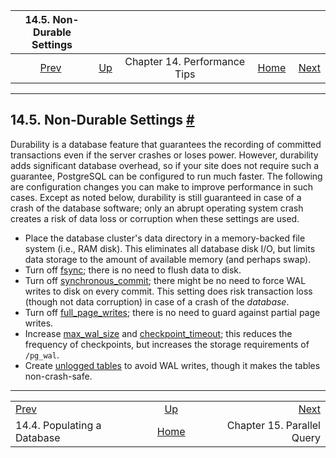 <!--?xml version="1.0" encoding="UTF-8" standalone="no"?-->

|              14.5. Non-Durable Settings              |                                                            |                              |                                                       |                                                           |
| :--------------------------------------------------: | :--------------------------------------------------------- | :--------------------------: | ----------------------------------------------------: | --------------------------------------------------------: |
| [Prev](populate.html "14.4. Populating a Database")  | [Up](performance-tips.html "Chapter 14. Performance Tips") | Chapter 14. Performance Tips | [Home](index.html "PostgreSQL 17devel Documentation") |  [Next](parallel-query.html "Chapter 15. Parallel Query") |

***

## 14.5. Non-Durable Settings [#](#NON-DURABILITY)

Durability is a database feature that guarantees the recording of committed transactions even if the server crashes or loses power. However, durability adds significant database overhead, so if your site does not require such a guarantee, PostgreSQL can be configured to run much faster. The following are configuration changes you can make to improve performance in such cases. Except as noted below, durability is still guaranteed in case of a crash of the database software; only an abrupt operating system crash creates a risk of data loss or corruption when these settings are used.

* Place the database cluster's data directory in a memory-backed file system (i.e., RAM disk). This eliminates all database disk I/O, but limits data storage to the amount of available memory (and perhaps swap).
* Turn off [fsync](runtime-config-wal.html#GUC-FSYNC); there is no need to flush data to disk.
* Turn off [synchronous\_commit](runtime-config-wal.html#GUC-SYNCHRONOUS-COMMIT); there might be no need to force WAL writes to disk on every commit. This setting does risk transaction loss (though not data corruption) in case of a crash of the *database*.
* Turn off [full\_page\_writes](runtime-config-wal.html#GUC-FULL-PAGE-WRITES); there is no need to guard against partial page writes.
* Increase [max\_wal\_size](runtime-config-wal.html#GUC-MAX-WAL-SIZE) and [checkpoint\_timeout](runtime-config-wal.html#GUC-CHECKPOINT-TIMEOUT); this reduces the frequency of checkpoints, but increases the storage requirements of `/pg_wal`.
* Create [unlogged tables](sql-createtable.html#SQL-CREATETABLE-UNLOGGED) to avoid WAL writes, though it makes the tables non-crash-safe.

***

|                                                      |                                                            |                                                           |
| :--------------------------------------------------- | :--------------------------------------------------------: | --------------------------------------------------------: |
| [Prev](populate.html "14.4. Populating a Database")  | [Up](performance-tips.html "Chapter 14. Performance Tips") |  [Next](parallel-query.html "Chapter 15. Parallel Query") |
| 14.4. Populating a Database                          |    [Home](index.html "PostgreSQL 17devel Documentation")   |                                Chapter 15. Parallel Query |
